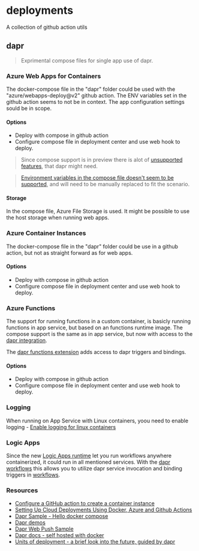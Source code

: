 # deployments
A collection of github action utils

## dapr

> Exprimental compose files for single app use of dapr.

### Azure Web Apps for Containers

The docker-compose file in the "dapr" folder could be used with the "azure/webapps-deploy@v2" github action. The ENV variables set in the github action seems to not be in context. The app configuration settings sould be in scope.

#### Options

- Deploy with compose in github action
- Configure compose file in deployment center and use web hook to deploy.

> Since compose support is in preview there is alot of [unsupported features](https://docs.microsoft.com/en-us/azure/app-service/configure-custom-container?pivots=container-linux#configure-multi-container-apps), that dapr might need.


> [Environment variables in the compose file doesn't seem to be supported](https://stackoverflow.com/questions/64760074/azure-web-app-service-for-linux-containers-not-picking-up-environment-variables), and will need to be manually replaced to fit the scenario.

#### Storage
In the compose file, Azure File Storage is used. It might be possible to use the host storage when running web apps.

### Azure Container Instances

The docker-compose file in the "dapr" folder could be use in a github action, but not as straight forward as for web apps.

#### Options
- Deploy with compose in github action
- Configure compose file in deployment center and use web hook to deploy.

### Azure Functions
The support for running functions in a custom container, is basicly running functions in app service, but based on an functions runtime image. The compose support is the same as in app service, but now with access to the [dapr integration](https://cloudblogs.microsoft.com/opensource/2020/07/01/announcing-azure-functions-extension-for-dapr/).

The [dapr functions extension](https://github.com/dapr/azure-functions-extension) adds access to dapr triggers and bindings.

#### Options
- Deploy with compose in github action
- Configure compose file in deployment center and use web hook to deploy.

### Logging
When running on App Service with Linux containers, yoou need to enable logging - 
[Enable logging for linux containers](https://docs.microsoft.com/en-us/azure/app-service/troubleshoot-diagnostic-logs#enable-application-logging-linuxcontainer)

### Logic Apps

Since the new [Logic Apps runtime](https://techcommunity.microsoft.com/t5/azure-developer-community-blog/new-logic-apps-runtime-performance-and-developer-improvements/ba-p/1645335) let you run workflows anywhere containerized, it could run in all mentioned services. With the [dapr workflows](https://cloudblogs.microsoft.com/opensource/2020/05/26/announcing-cloud-native-workflows-dapr-logic-apps/) this allows you to utilize dapr service invocation and binding triggers in [workflows](https://github.com/dapr/workflows).

### Resources

- [Configure a GitHub action to create a container instance](https://docs.microsoft.com/en-us/azure/container-instances/container-instances-github-action)
- [Setting Up Cloud Deployments Using Docker, Azure and Github Actions](https://www.docker.com/blog/setting-up-cloud-deployments-using-docker-azure-and-github-actions/)
- [Dapr Sample - Hello docker compose](https://github.com/dapr/samples/tree/master/hello-docker-compose)
- [Dapr demos](https://github.com/mchmarny/dapr-demos)
- [Dapr Web Push Sample](https://github.com/perokvist/Dapr.WebPush)
- [Dapr docs - self hosted with docker](https://v1-rc3.docs.dapr.io/operations/hosting/self-hosted/self-hosted-with-docker/#run-using-docker-compose)
- [Units of deployment - a brief look into the future, guided by dapr](https://perokvist.github.io/event-driven-architecture/azure_containers.html)

